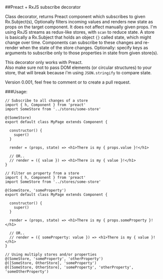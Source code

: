 ##Preact + RxJS subscribe decorator

Class decorator, returns Preact component which subscribes to given Rx.Subject(s), Optionally filters incoming values and renders new state as props on the target component. It does not affect manually given props.
I'm using RxJS streams as redux-like stores, with `scan` to reduce state. A store is basically a Rx.Subject that holds an object `{}` called state, which might change over time.
Components can subscribe to these changes and re-render when the state of the store changes.
Optionally: specify keys as arguments to subscribe only to those properties in state from given store(s).  

This decorator only works with Preact.  
Also make sure not to pass DOM elements (or circular structures) to your store, that will break because i'm using `JSON.stringify` to compare state.

Version 0.001, feel free to comment or to create a pull request.  

###Usage:
```
// Subscribe to all changes of a store
import { h, Component } from 'preact'
import SomeStore from '../stores/some-store'

@(SomeStore)
export default class MyPage extends Component {

  constructor() {
    super()
  }

  render = (props, state) => <h1>There is my { props.value }!</h1>

  // OR..
  // render = ({ value }) => <h1>There is my { value }!</h1>
}
```
```
// Filter on property from a store
import { h, Component } from 'preact'
import SomeStore from '../stores/some-store'

@(SomeStore, 'someProperty')
export default class MyPage extends Component {

  constructor() {
    super()
  }

  render = (props, state) => <h1>There is my { props.someProperty }!</h1>

  // OR..
  // render = ({ someProperty: value }) => <h1>There is my { value }!</h1>
}
```
```
// Using multiply stores and/or properties
@(SomeStore, 'someProperty', 'otherProperty')
@([SomeStore, OtherStore], 'someProperty')
@([SomeStore, OtherStore], 'someProperty', 'otherProperty', 'someOtherProperty')
```
